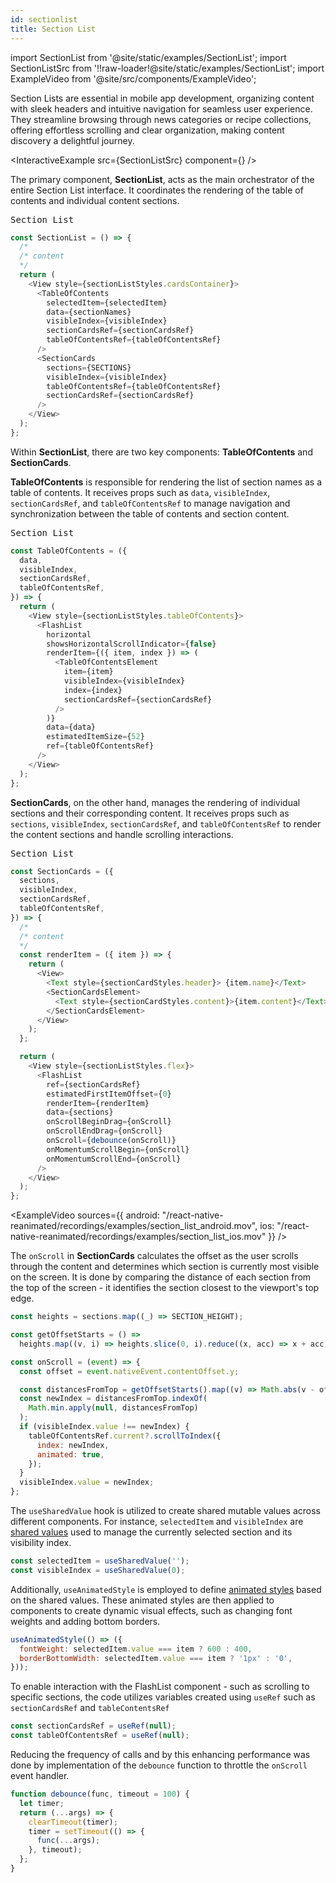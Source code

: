 ```yaml
---
id: sectionlist
title: Section List
---
```


import SectionList from '@site/static/examples/SectionList';
import SectionListSrc from '!!raw-loader!@site/static/examples/SectionList';
import ExampleVideo from '@site/src/components/ExampleVideo';

Section Lists are essential in mobile app development, organizing content with sleek headers and intuitive navigation for seamless user experience. They streamline browsing through news categories or recipe collections, offering effortless scrolling and clear organization, making content discovery a delightful journey.

<InteractiveExample src={SectionListSrc} component={<SectionList />} />

The primary component, **SectionList**, acts as the main orchestrator of the entire Section List interface. It coordinates the rendering of the table of contents and individual content sections.

<samp id="SectionList">Section List</samp>

```js
const SectionList = () => {
  /*
  /* content
  */
  return (
    <View style={sectionListStyles.cardsContainer}>
      <TableOfContents
        selectedItem={selectedItem}
        data={sectionNames}
        visibleIndex={visibleIndex}
        sectionCardsRef={sectionCardsRef}
        tableOfContentsRef={tableOfContentsRef}
      />
      <SectionCards
        sections={SECTIONS}
        visibleIndex={visibleIndex}
        tableOfContentsRef={tableOfContentsRef}
        sectionCardsRef={sectionCardsRef}
      />
    </View>
  );
};
```

Within **SectionList**, there are two key components: **TableOfContents** and **SectionCards**.

**TableOfContents** is responsible for rendering the list of section names as a table of contents. It receives props such as `data`, `visibleIndex`, `sectionCardsRef`, and `tableOfContentsRef` to manage navigation and synchronization between the table of contents and section content.

<samp id="SectionList">Section List</samp>

```js
const TableOfContents = ({
  data,
  visibleIndex,
  sectionCardsRef,
  tableOfContentsRef,
}) => {
  return (
    <View style={sectionListStyles.tableOfContents}>
      <FlashList
        horizontal
        showsHorizontalScrollIndicator={false}
        renderItem={({ item, index }) => (
          <TableOfContentsElement
            item={item}
            visibleIndex={visibleIndex}
            index={index}
            sectionCardsRef={sectionCardsRef}
          />
        )}
        data={data}
        estimatedItemSize={52}
        ref={tableOfContentsRef}
      />
    </View>
  );
};
```

**SectionCards**, on the other hand, manages the rendering of individual sections and their corresponding content. It receives props such as `sections`, `visibleIndex`, `sectionCardsRef`, and `tableOfContentsRef` to render the content sections and handle scrolling interactions.

<samp id="SectionList">Section List</samp>

```js
const SectionCards = ({
  sections,
  visibleIndex,
  sectionCardsRef,
  tableOfContentsRef,
}) => {
  /*
  /* content 
  */
  const renderItem = ({ item }) => {
    return (
      <View>
        <Text style={sectionCardStyles.header}> {item.name}</Text>
        <SectionCardsElement>
          <Text style={sectionCardStyles.content}>{item.content}</Text>
        </SectionCardsElement>
      </View>
    );
  };

  return (
    <View style={sectionListStyles.flex}>
      <FlashList
        ref={sectionCardsRef}
        estimatedFirstItemOffset={0}
        renderItem={renderItem}
        data={sections}
        onScrollBeginDrag={onScroll}
        onScrollEndDrag={onScroll}
        onScroll={debounce(onScroll)}
        onMomentumScrollBegin={onScroll}
        onMomentumScrollEnd={onScroll}
      />
    </View>
  );
};
```

<ExampleVideo
sources={{
    android: "/react-native-reanimated/recordings/examples/section_list_android.mov",
    ios: "/react-native-reanimated/recordings/examples/section_list_ios.mov"
  }}
/>

The `onScroll` in **SectionCards** calculates the offset as the user scrolls through the content and determines which section is currently most visible on the screen. It is done by comparing the distance of each section from the top of the screen - it identifies the section closest to the viewport's top edge.

```js
const heights = sections.map((_) => SECTION_HEIGHT);

const getOffsetStarts = () =>
  heights.map((v, i) => heights.slice(0, i).reduce((x, acc) => x + acc, 0));

const onScroll = (event) => {
  const offset = event.nativeEvent.contentOffset.y;

  const distancesFromTop = getOffsetStarts().map((v) => Math.abs(v - offset));
  const newIndex = distancesFromTop.indexOf(
    Math.min.apply(null, distancesFromTop)
  );
  if (visibleIndex.value !== newIndex) {
    tableOfContentsRef.current?.scrollToIndex({
      index: newIndex,
      animated: true,
    });
  }
  visibleIndex.value = newIndex;
};
```

The `useSharedValue` hook is utilized to create shared mutable values across different components. For instance, `selectedItem` and `visibleIndex` are [shared values](https://docs.swmansion.com/react-native-reanimated/docs/fundamentals/glossary#shared-value) used to manage the currently selected section and its visibility index.

```js
const selectedItem = useSharedValue('');
const visibleIndex = useSharedValue(0);
```

Additionally, `useAnimatedStyle` is employed to define [animated styles](https://docs.swmansion.com/react-native-reanimated/docs/core/useAnimatedStyle/) based on the shared values. These animated styles are then applied to components to create dynamic visual effects, such as changing font weights and adding bottom borders.

```js
useAnimatedStyle(() => ({
  fontWeight: selectedItem.value === item ? 600 : 400,
  borderBottomWidth: selectedItem.value === item ? '1px' : '0',
}));
```

To enable interaction with the FlashList component - such as scrolling to specific sections, the code utilizes variables created using `useRef` such as `sectionCardsRef` and `tableContentsRef`

```js
const sectionCardsRef = useRef(null);
const tableOfContentsRef = useRef(null);
```

Reducing the frequency of calls and by this enhancing performance was done by implementation of the `debounce` function to throttle the `onScroll` event handler.

```js
function debounce(func, timeout = 100) {
  let timer;
  return (...args) => {
    clearTimeout(timer);
    timer = setTimeout(() => {
      func(...args);
    }, timeout);
  };
}
```
